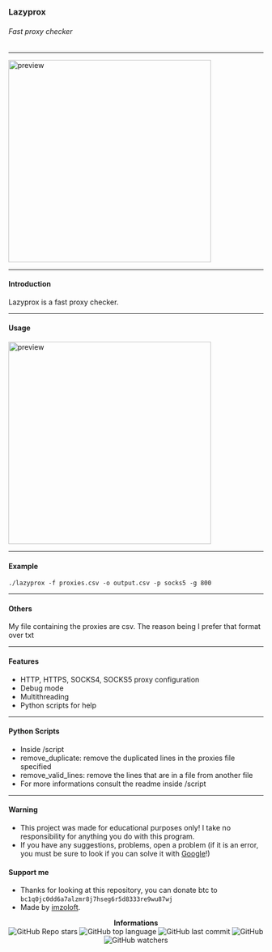 ## <h3>Lazyprox</h3>

<h6>Fast proxy checker</h6>

---

<p>
    <img src="https://miro.medium.com/v2/resize:fit:1400/0*6Isqs7c5cqdLQ8ZY.jpg" alt="preview" width="400px"/><br/>
</p>

---

<h4>Introduction</h4>

Lazyprox is a fast proxy checker.

---

<h4>Usage</h4>

<p>
    <img src="https://cdn.discordapp.com/attachments/1175071108144312374/1181682251851894955/Screenshot_2023-12-05_at_2.40.07_PM.png?ex=6581f25b&is=656f7d5b&hm=0da4bbb54bfe8c4ba7c3f9772781a976af15dbb1d91d20a1defced68b829703f&" alt="preview" width="400px"/><br/>
</p>

---

<h4>Example</h4>

`./lazyprox -f proxies.csv -o output.csv -p socks5 -g 800`

---

<h4>Others</h4>

My file containing the proxies are csv. The reason being I prefer that format over txt

---

<h4>Features</h4>

- HTTP, HTTPS, SOCKS4, SOCKS5 proxy configuration
- Debug mode
- Multithreading
- Python scripts for help

---

<h4>Python Scripts</h4>

- Inside /script
- remove_duplicate: remove the duplicated lines in the proxies file specified
- remove_valid_lines: remove the lines that are in a file from another file
- For more informations consult the readme inside /script

---

<h4>Warning</h4>

- This project was made for educational purposes only! I take no responsibility for anything you do with this program.
- If you have any suggestions, problems, open a problem (if it is an error, you must be sure to look if you can solve it with [Google](https://giybf.com)!)

<h4>Support me</h4>

- Thanks for looking at this repository, you can donate btc to `bc1q0jc0dd6a7alzmr8j7hseg6r5d8333re9wu87wj`
- Made by [imzoloft](https://gitlab.com/imzoloft).

<div align="center">
    <b>Informations</b><br>
    <img alt="GitHub Repo stars" src="https://img.shields.io/github/stars/imzoloft/lazyprox?color=000">
    <img alt="GitHub top language" src="https://img.shields.io/github/languages/top/imzoloft/lazyprox?color=000">
    <img alt="GitHub last commit" src="https://img.shields.io/github/last-commit/imzoloft/lazyprox?color=000">
    <img alt="GitHub" src="https://img.shields.io/github/license/imzoloft/lazyprox?color=000">
    <img alt="GitHub watchers" src="https://img.shields.io/github/watchers/imzoloft/lazyprox?color=000">
</div>

